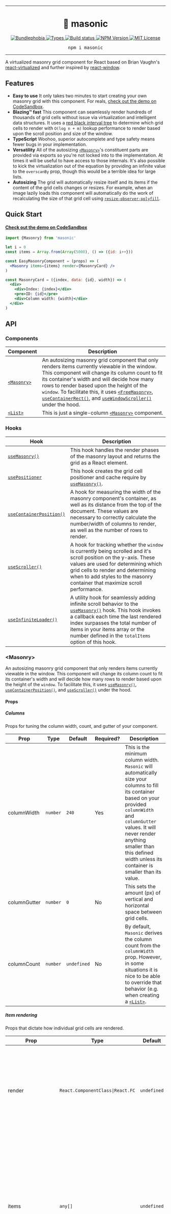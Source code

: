 <hr>
<div align="center">
  <h1 align="center">
    🧱 masonic
  </h1>
</div>

<p align="center">
  <a href="https://bundlephobia.com/result?p=masonic">
    <img alt="Bundlephobia" src="https://img.shields.io/bundlephobia/minzip/masonic?style=for-the-badge&labelColor=24292e">
  </a>
  <a aria-label="Types" href="https://www.npmjs.com/package/masonic">
    <img alt="Types" src="https://img.shields.io/npm/types/masonic?style=for-the-badge&labelColor=24292e">
  </a>
  <!--
  <a aria-label="Code coverage report" href="https://codecov.io/gh/jaredLunde/masonic">
    <img alt="Code coverage" src="https://img.shields.io/codecov/c/gh/jaredLunde/masonic?style=for-the-badge&labelColor=24292e">
  </a>
  -->
  <a aria-label="Build status" href="https://travis-ci.com/jaredLunde/masonic">
    <img alt="Build status" src="https://img.shields.io/travis/com/jaredLunde/masonic?style=for-the-badge&labelColor=24292e">
  </a>
  <a aria-label="NPM version" href="https://www.npmjs.com/package/masonic">
    <img alt="NPM Version" src="https://img.shields.io/npm/v/masonic?style=for-the-badge&labelColor=24292e">
  </a>
  <a aria-label="License" href="https://jaredlunde.mit-license.org/">
    <img alt="MIT License" src="https://img.shields.io/npm/l/masonic?style=for-the-badge&labelColor=24292e">
  </a>
</p>

<pre align="center">npm i masonic</pre>
<hr>

A virtualized masonry grid component for React based
on Brian Vaughn's [react-virtualized](https://github.com/bvaughn/react-virtualized)
and further inspired by [react-window](https://github.com/bvaughn/react-window).

## Features

- **Easy to use** It only takes two minutes to start creating your own masonry grid with this component.
  For reals, [check out the demo on CodeSandbox](https://codesandbox.io/s/0oyxozv75v).
- **Blazing™ fast** This component can seamlessly render hundreds of thousands of grid cells
  without issue via virtualization and intelligent data structures. It uses a [red black interval tree](https://www.geeksforgeeks.org/interval-tree/)
  to determine which grid cells to render with `O(log n + m)` lookup performance to render based upon the scroll position and size of the window.
- **TypeScript** Woohoo, superior autocomplete and type safety means fewer bugs in your implementation.
- **Versatility** All of the autosizing [`<Masonry>`](#masonry)'s constituent parts are provided via exports so you're
  not locked into to the implementation. At times it will be useful to have access to those internals. It's also
  possible to kick the virtualization out of the equation by providing an infinite value to the `overscanBy` prop, though
  this would be a terrible idea for large lists.
- **Autosizing** The grid will automatically resize itself and its items if the content of the
  grid cells changes or resizes. For example, when an image lazily loads this component will
  automatically do the work of recalculating the size of that grid cell using
  [`resize-observer-polyfill`](https://www.npmjs.com/package/resize-observer-polyfill).

## Quick Start

#### [Check out the demo on CodeSandbox](https://codesandbox.io/s/0oyxozv75v)

```jsx harmony
import {Masonry} from 'masonic'

let i = 0
const items = Array.from(Array(5000), () => ({id: i++}))

const EasyMasonryComponent = (props) => (
  <Masonry items={items} render={MasonryCard} />
)

const MasonryCard = ({index, data: {id}, width}) => (
  <div>
    <div>Index: {index}</div>
    <pre>ID: {id}</pre>
    <div>Column width: {width}</div>
  </div>
)
```

## API

### Components

| Component               | Description                                                                                                                                                                                                                                                                                                                                                                                                                    |
| ----------------------- | ------------------------------------------------------------------------------------------------------------------------------------------------------------------------------------------------------------------------------------------------------------------------------------------------------------------------------------------------------------------------------------------------------------------------------ |
| [`<Masonry>`](#masonry) | An autosizing masonry grid component that only renders items currently viewable in the window. This component will change its column count to fit its container's width and will decide how many rows to render based upon the height of the `window`. To facilitate this, it uses [`<FreeMasonry>`](#freemasonry), [`useContainerRect()`](#usecontainerrect), and [`useWindowScroller()`](#usewindowscroller) under the hood. |
| [`<List>`](#list)       | This is just a single-column [`<Masonry>`](#masonry) component.                                                                                                                                                                                                                                                                                                                                                                |

### Hooks

| Hook                                              | Description                                                                                                                                                                                                                                                                                    |
| ------------------------------------------------- | ---------------------------------------------------------------------------------------------------------------------------------------------------------------------------------------------------------------------------------------------------------------------------------------------- |
| [`useMasonry()`](#usemasonry)                     | This hook handles the render phases of the masonry layout and returns the grid as a React element.                                                                                                                                                                                             |
| [`usePositioner`](#usepositioner)                 | This hook creates the grid cell positioner and cache require by [`useMasonry()`](#usemasonry).                                                                                                                                                                                                 |
| [`useContainerPosition()`](#usecontainerposition) | A hook for measuring the width of the masonry component's container, as well as its distance from the top of the document. These values are necessary to correctly calculate the number/width of columns to render, as well as the number of rows to render.                                   |
| [`useScroller()`](#usescroller)                   | A hook for tracking whether the `window` is currently being scrolled and it's scroll position on the y-axis. These values are used for determining which grid cells to render and determining when to add styles to the masonry container that maximize scroll performance.                    |
| [`useInfiniteLoader()`](#useinfiniteloader)       | A utility hook for seamlessly adding infinite scroll behavior to the [`useMasonry()`](#usemasonry) hook. This hook invokes a callback each time the last rendered index surpasses the total number of items in your items array or the number defined in the `totalItems` option of this hook. |

### &lt;Masonry&gt;

An autosizing masonry grid component that only renders items currently viewable in the window. This
component will change its column count to fit its container's width and will decide how many rows
to render based upon the height of the `window`. To facilitate this, it uses [`useMasonry()`](#usemasonry),
[`useContainerPosition()`](#usecontaineroosition), and [`useScroller()`](#usescroller) under the hood.

#### Props

##### Columns

Props for tuning the column width, count, and gutter of your component.

| Prop         | Type     | Default     | Required? | Description                                                                                                                                                                                                                                                                          |
| ------------ | -------- | ----------- | --------- | ------------------------------------------------------------------------------------------------------------------------------------------------------------------------------------------------------------------------------------------------------------------------------------ |
| columnWidth  | `number` | `240`       | Yes       | This is the minimum column width. `Masonic` will automatically size your columns to fill its container based on your provided `columnWidth` and `columnGutter` values. It will never render anything smaller than this defined width unless its container is smaller than its value. |
| columnGutter | `number` | `0`         | No        | This sets the amount (px) of vertical and horizontal space between grid cells.                                                                                                                                                                                                       |
| columnCount  | `number` | `undefined` | No        | By default, `Masonic` derives the column count from the `columnWidth` prop. However, in some situations it is nice to be able to override that behavior (e.g. when creating a [`<List>`](#list).                                                                                     |

##### Item rendering

Props that dictate how individual grid cells are rendered.

| Prop               | Type                                            | Default               | Required? | Description                                                                                                                                                                                                                                                                                                                                                                                                                                                                                                                                        |
| ------------------ | ----------------------------------------------- | --------------------- | --------- | -------------------------------------------------------------------------------------------------------------------------------------------------------------------------------------------------------------------------------------------------------------------------------------------------------------------------------------------------------------------------------------------------------------------------------------------------------------------------------------------------------------------------------------------------- |
| render             | <code>React.ComponentClass&#124;React.FC</code> | `undefined`           | Yes       | The component provided here is rendered for each item of your `items` array (see below). The component here should handle [the `render` props defined below](#render-props).                                                                                                                                                                                                                                                                                                                                                                       |
| items              | `any[]`                                         | `undefined`           | Yes       | An array of items to render. The data contained at each index is passed to the `data` prop of your `render` component. It is also passed to the `onRender` callback and the `itemKey` generator. Its length is used for determining the estimated height of the container.                                                                                                                                                                                                                                                                         |
| itemHeightEstimate | `number`                                        | `300`                 | No        | This value is used for estimating the initial height of the masonry grid. it is vital to the UX of the scrolling behavior and in determining how many `items` to initially render, so its wise to set this value with some accuracy.                                                                                                                                                                                                                                                                                                               |
| itemAs             | `React.ReactNode`                               | `"div"`               | No        | Your `render` component is wrapped with an element that has a `style` prop which sets the position of the grid cell in its container. This is the type of element created for that wrapper. One common use case would be changing this property to `li` and the Masonry component's `as` prop to `ul`.                                                                                                                                                                                                                                             |
| itemStyle          | `React.CSSProperties`                           | `undefined`           | No        | You can add additional styles to the wrapper discussed in `itemAs` by setting this property.                                                                                                                                                                                                                                                                                                                                                                                                                                                       |
| itemKey            | `(data: any, index: number) => string`          | `(_, index) => index` | No        | The value returned here must be unique to the item. By default, the key is the item's index. This is ok if your collection of items is never modified. Setting this property ensures that the component in `render` is reused each time the masonry grid is reflowed. A common pattern would be to return the item's database ID here if there is one, e.g. `data => data.id`                                                                                                                                                                      |
| overscanBy         | `number`                                        | `2`                   | No        | This number is used for determining the number of grid cells outside of the visible window to render. The default value is `2` which means "render 2 windows worth of content before and after the items in the visible window". A value of `3` would be 3 windows worth of grid cells, so it's a linear relationship. Overscanning is important for preventing tearing when scrolling through items in the grid, but setting too high of a value may create too much work for React to handle, so it's best that you tune this value accordingly. |

###### `render` props

These are the props provided to the component you set in your `render` prop.

| Prop  | Type     | Description                                                                                                                          |
| ----- | -------- | ------------------------------------------------------------------------------------------------------------------------------------ |
| data  | `any`    | This is the data contained at `items[index]` of your `items` prop array.                                                             |
| index | `number` | The index of the item in your `items` prop array.                                                                                    |
| width | `number` | The width of the collumn containing this component. This is super useful for doing things like determining the dimensions of images. |

##### Customizing the container element

These props customize how the masonry grid element is rendered.

| Prop      | Type                  | Default     | Required? | Description                                                                                                            |
| --------- | --------------------- | ----------- | --------- | ---------------------------------------------------------------------------------------------------------------------- |
| as        | `React.ReactNode`     | `"div"`     | No        | This sets the element type of the masonry grid. A common use case would be changing this to `ul` and `itemAs` to `li`. |
| id        | `string`              | `undefined` | No        | Add an ID to the masonry grid container.                                                                               |
| className | `string`              | `undefined` | No        | Add a class to the masonry grid container.                                                                             |
| style     | `React.CSSProperties` | `undefined` | No        | Add inline styles to the masonry grid container.                                                                       |
| role      | `string`              | `"grid"`    | No        | Change the aria/a11y role of the container.                                                                            |
| tabIndex  | `number`              | `0`         | No        | Change the tabIndex of the container. By default the container is tabbable.                                            |

##### Customizing the window for SSR

These are useful values to set when using SSR because in SSR land we don't have access to the
width and height of the window, and thus have no idea how many items to render.

| Prop          | Type     | Default | Required? | Description                      |
| ------------- | -------- | ------- | --------- | -------------------------------- |
| initialWidth  | `number` | `1280`  | No        | The width of the window in SSR.  |
| initialHeight | `number` | `720`   | No        | The height of the window in SSR. |

##### Callbacks

| Prop     | Type                                                            | Default     | Required? | Description                                                               |
| -------- | --------------------------------------------------------------- | ----------- | --------- | ------------------------------------------------------------------------- |
| onRender | `(startIndex: number, stopIndex: number, items: any[]) => void` | `undefined` | No        | This callback is invoked any time the items rendered in the grid changes. |

###### `onRender()` arguments

| Argument   | Type     | Description                                                        |
| ---------- | -------- | ------------------------------------------------------------------ |
| startIndex | `number` | The index of the first item currently being rendered in the window |
| stopIndex  | `number` | The index of the last item currently being rendered in the window  |
| items      | `any[]`  | The array of items you provided to the `items` prop                |

##### Methods

When a `ref` is provided to this component, you'll have access to the following
imperative methods:

| Method         | Type         | Description                                                                                                                                                                                                                                                                                                                                |
| -------------- | ------------ | ------------------------------------------------------------------------------------------------------------------------------------------------------------------------------------------------------------------------------------------------------------------------------------------------------------------------------------------ |
| clearPositions | `() => void` | Invoking this method will create a new position cache, clearing all previous stored position values. This is useful if you want the component to reflow when adding new items to the `items` array, however the best way to trigger a reflow is setting a different unique `key` prop on the `<Masonry>` component each time that happens. |

---

### &lt;List&gt;

This is a single-column `<Masonry>` component. It accepts all of the properties defined in [`<Masonry>`],
except `columnGutter`, `columnWidth`, and `columnCount`.

#### Additional props

| Prop      | Type     | Default | Required? | Description                                                                   |
| --------- | -------- | ------- | --------- | ----------------------------------------------------------------------------- |
| rowGutter | `number` | `0`     | No        | This sets the amount of vertical space in pixels between rendered list items. |

---

### usePositioner({width, columnWidth?, columnGutter?, columnCount?})

```jsx harmony
import React from 'react'
import {useMasonry, usePositioner, useContainerPosition} from 'masonic'

const MyCustomMasonry = ({columnWidth = 300, columnGutter = 16, ...props}) => {
  const {width} = useContainerPosition()
  const positioner = usePositioner({width, columnWidth, columnGutter})
  return useMasonry({positioner, ...props})
}
```

#### Arguments

| Argument     | Type     | Default     | Required? | Description |
| ------------ | -------- | ----------- | --------- | ----------- |
| width        | `number` | `undefined` | Yes       |             |
| columnWidth  | `number` | `200`       | No        |             |
| columnGutter | `number` | `0`         | No        |             |
| columnCount  | `number` | `undefined` | No        |             |

#### Returns [`positioner`](#positioner)

### Positioner

```ts
export interface Positioner {
  columnCount: number
  columnWidth: number
  set: (index: number, height: number) => void
  get: (index: number) => PositionerItem | undefined
  update: (updates: number[]) => void
  range: (
    lo: number,
    hi: number,
    renderCallback: (index: number, left: number, top: number) => void
  ) => void
  size: () => number
  estimateHeight: (itemCount: number, defaultItemHeight: number) => number
  getShortestColumn: () => number
}

export interface PositionerItem {
  top: number
  left: number
  height: number
  column: number
}
```

---

### useScroller(fps?)

```jsx harmony
import React from 'react'
import {useMasonry, usePositioner, useScroller} from 'masonic'

const MyCustomMasonry = (props) => {
  const {width, height, scrollY, isScrolling} = useWindowScroller(),
    [rect, containerRef] = useContainerRect(width, height)

  return React.createElement(
    FreeMasonry,
    Object.assign(
      {
        width: rect.width,
        height,
        scrollTop: Math.max(0, scrollY - (rect.top + scrollY)),
        isScrolling,
        containerRef,
      },
      props
    )
  )
}
```

#### Arguments

| Argument | Type     | Description                                                                                                                                                                                               |
| -------- | -------- | --------------------------------------------------------------------------------------------------------------------------------------------------------------------------------------------------------- |
| fps      | `number` | The rate in frames per second with which this hook will update the scroll position of the window. My advice is to shoot for as low as possible without experiencing lag in your components as you scroll. |

---

### useContainerPosition(ref, deps?)

```jsx harmony
import React from 'react'
import {FreeMasonry, useWindowScroller, useContainerRect} from 'masonic'

const MyCustomMasonry = (props) => {
  const {width, height, scrollY, isScrolling} = useWindowScroller(),
    [rect, containerRef] = useContainerRect(width, height)

  return React.createElement(
    FreeMasonry,
    Object.assign(
      {
        width: rect.width,
        height,
        scrollTop: Math.max(0, scrollY - (rect.top + scrollY)),
        isScrolling,
        containerRef,
      },
      props
    )
  )
}
```

#### Arguments

| Argument     | Type     | Description                                                                                       |
| ------------ | -------- | ------------------------------------------------------------------------------------------------- |
| ref          | `number` | The width of the window. Used for updating the `ContainerRect` when the window's width changes.   |
| windowHeight | `number` | The height of the window. Used for updating the `ContainerRect` when the window's height changes. |

#### Returns `[ContainerRect, (element: HTMLElement) => void]`

### ContainerRect

| Property | Type     | Description                                              |
| -------- | -------- | -------------------------------------------------------- |
| top      | `number` | The `top` value from `element.getBoundingClientRect()`   |
| width    | `number` | The `width` value from `element.getBoundingClientRect()` |

---

### useInfiniteLoader(loadMoreItems, options?)

A React hook for seamlessly adding infinite scrolling behavior to [`<Masonry>`](#masonry) and
[`<List>`](#list) components.

```jsx harmony
import {Masonry, useInfiniteLoader} from 'masonic'
import memoize from 'trie-memoize'

const fetchMoreItems = memoize(
  [{}, {}, {}],
  (startIndex, stopIndex, currentItems) =>
    fetch(
      `/api/get-more?after=${startIndex}&limit=${startIndex + stopIndex}`
    ).then((items) => {
      // do something to add the new items to your state
    })
)

const InfiniteMasonry = (props) => {
  const maybeLoadMore = useInfiniteLoader(fetchMoreItems)
  const items = useItemsFromInfiniteLoader()
  return <Masonry {...props} items={items} onRender={maybeLoadMore} />
}
```

#### Arguments

| Argument      | Type                                                           | Description                                                                                                                                                                                                                                                                                                 |
| ------------- | -------------------------------------------------------------- | ----------------------------------------------------------------------------------------------------------------------------------------------------------------------------------------------------------------------------------------------------------------------------------------------------------- |
| loadMoreItems | `(startIndex: number, stopIndex: number, items: any[]) => any` | This callback will be invoked when more items must be loaded. It may be called multiple times in reaction to a single scroll event. As such, you are expected to memoize/track whether or not you've already received the `startIndex`, `stopIndex`, `items` values to prevent loading data more than once. |
| options       | `InfiniteLoaderOptions`                                        | Configuration object for your loader, see [`InfiniteLoaderOptions`](#infiniteloaderoptions) below.                                                                                                                                                                                                          |

#### InfiniteLoaderOptions

| Property         | Type                                       | Default                                        | Description                                                                                                                                 |
| ---------------- | ------------------------------------------ | ---------------------------------------------- | ------------------------------------------------------------------------------------------------------------------------------------------- |
| isItemLoaded     | `(index: number, items: any[]) => boolean` | `(index, items) => items[index] !== undefined` | A callback responsible for determining the loaded state of each item. Return `true` if the item has already been loaded and `false` if not. |
| minimumBatchSize | `number`                                   | `16`                                           |                                                                                                                                             |
| threshold        | `number`                                   | `16`                                           | The default value of `16` means that data will start loading when a user scrolls within `16` items of the end of your `items` prop array.   |
| totalItems       | `number`                                   | `9E9`                                          | The total number of items you'll need to eventually load (if known). This can be arbitrarily high if not known (e.g., the default value).   |

---

## Differences from `react-virtualized/Masonry`

There are actually quite a few differences between these components and
the originals, despite the overall design being highly inspired by them.

1. The `react-virtualized` component requires a `<CellMeasurer>`,
   `cellPositioner`, and `cellMeasurerCache` and a ton of custom implementation
   to get off the ground. It's very difficult to work with. In `Masonic` this
   functionality is built in using [`resize-observer-polyfill`](https://github.com/que-etc/resize-observer-polyfill)
   for tracking cell size changes.

2. This component will auto-calculate the number of columns to render based
   upon the defined `columnWidth` property. The column count will update
   any time it changes.

3. The implementation for updating cell positions and sizes is also much more
   efficient in this component because only specific cells and columns are
   updated when cell sizes change, whereas in the original a complete reflow
   is triggered.

4. The API is a complete rewrite and because of much of what is mentioned
   above, is much easier to use in my opinion.

## LICENSE

MIT

